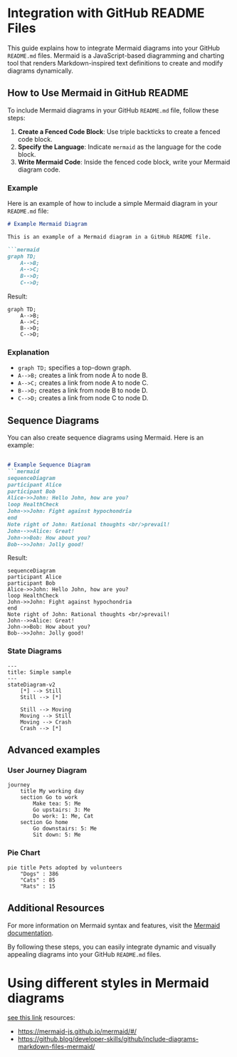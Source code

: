 # Integration with GitHub README Files

This guide explains how to integrate Mermaid diagrams into your GitHub `README.md` files. Mermaid is a JavaScript-based diagramming and charting tool that renders Markdown-inspired text definitions to create and modify diagrams dynamically.



## How to Use Mermaid in GitHub README

To include Mermaid diagrams in your GitHub `README.md` file, follow these steps:

1. **Create a Fenced Code Block**: Use triple backticks to create a fenced code block.
2. **Specify the Language**: Indicate `mermaid` as the language for the code block.
3. **Write Mermaid Code**: Inside the fenced code block, write your Mermaid diagram code.

### Example

Here is an example of how to include a simple Mermaid diagram in your `README.md` file:

```markdown
# Example Mermaid Diagram

This is an example of a Mermaid diagram in a GitHub README file.

```mermaid
graph TD;
    A-->B;
    A-->C;
    B-->D;
    C-->D;
```
 
Result:
```mermaid
graph TD;
    A-->B;
    A-->C;
    B-->D;
    C-->D;
```

### Explanation

- `graph TD;` specifies a top-down graph.
- `A-->B;` creates a link from node A to node B.
- `A-->C;` creates a link from node A to node C.
- `B-->D;` creates a link from node B to node D.
- `C-->D;` creates a link from node C to node D.

## Sequence Diagrams

You can also create sequence diagrams using Mermaid. Here is an example:

```markdown
    
# Example Sequence Diagram
```mermaid
sequenceDiagram
participant Alice
participant Bob
Alice->>John: Hello John, how are you?
loop HealthCheck
John->>John: Fight against hypochondria
end
Note right of John: Rational thoughts <br/>prevail!
John-->>Alice: Great!
John->>Bob: How about you?
Bob-->>John: Jolly good!

```
 

Result:
```mermaid
sequenceDiagram
participant Alice
participant Bob
Alice->>John: Hello John, how are you?
loop HealthCheck
John->>John: Fight against hypochondria
end
Note right of John: Rational thoughts <br/>prevail!
John-->>Alice: Great!
John->>Bob: How about you?
Bob-->>John: Jolly good!
```

### State Diagrams

```mermaid
---
title: Simple sample
---
stateDiagram-v2
    [*] --> Still
    Still --> [*]

    Still --> Moving
    Moving --> Still
    Moving --> Crash
    Crash --> [*]
```

## Advanced examples

### User Journey Diagram

```mermaid
journey
    title My working day
    section Go to work
        Make tea: 5: Me
        Go upstairs: 3: Me
        Do work: 1: Me, Cat
    section Go home
        Go downstairs: 5: Me
        Sit down: 5: Me
```

### Pie Chart

```mermaid
pie title Pets adopted by volunteers
    "Dogs" : 386
    "Cats" : 85
    "Rats" : 15
```
## Additional Resources

For more information on Mermaid syntax and features, visit the [Mermaid documentation](https://mermaid-js.github.io/mermaid/#/).

By following these steps, you can easily integrate dynamic and visually appealing diagrams into your GitHub `README.md` files.

# Using different styles in Mermaid diagrams

[see this link](./examples/styles.md)
resources:
- https://mermaid-js.github.io/mermaid/#/
- https://github.blog/developer-skills/github/include-diagrams-markdown-files-mermaid/
```
